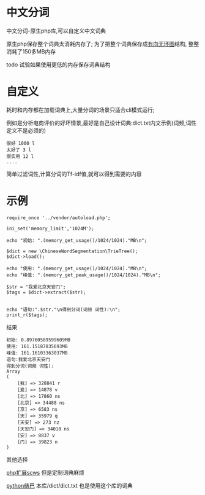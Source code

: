 中文分词
========
中文分词-原生php库,可以自定义中文词典



原生php保存整个词典太消耗内存了;
为了把整个词典保存成<a href="https://baike.baidu.com/item/%E6%9C%89%E5%90%91%E6%97%A0%E7%8E%AF%E5%9B%BE/10972513?fr=aladdin">有向无环图</a>结构,
整整消耗了150多MB内存

todo 试验如果使用更低的内存保存词典结构

自定义
========
耗时和内存都在加载词典上,大量分词的场景只适合cli模式运行;

例如是分析电商评价的好坏情景,最好是自己设计词典:dict.txt内文示例(词频,词性定义不是必须的)

    很好 1000 l
    太好了 3 l
    很实用 12 l
    ....
简单过滤词性,计算分词的Tf-idf值,就可以得到需要的内容

示例
========
    require_once '../vendor/autoload.php';
    
    ini_set('memory_limit','1024M');
    
    echo "初始: ".(memory_get_usage()/1024/1024)."MB\n";
    
    $dict = new \ChineseWordSegmentation\TrieTree();
    $dict->load();
    
    echo "使用: ".(memory_get_usage()/1024/1024)."MB\n";
    echo "峰值: ".(memory_get_peak_usage()/1024/1024)."MB\n";
    
    $str = "我爱北京天安门";
    $tags = $dict->extract($str);
    
    
    echo "语句:".$str."\n得到分词(词频 词性):\n";
    print_r($tags);

结果

    初始: 0.89760589599609MB
    使用: 161.15187835693MB
    峰值: 161.16103363037MB
    语句:我爱北京天安门
    得到分词(词频 词性):
    Array
    (
        [我] => 328841 r
        [爱] => 14878 v
        [北] => 17860 ns
        [北京] => 34488 ns
        [京] => 6583 ns
        [天] => 35979 q
        [天安] => 273 nz
        [天安门] => 34010 ns
        [安] => 8837 v
        [门] => 39823 n
    )


其他选择 

<a href="https://github.com/hightman/scws/">php扩展scws</a> 但是定制词典麻烦

<a href="https://github.com/fxsjy/jieba">python结巴</a> 本库/dict/dict.txt 也是使用这个库的词典

    